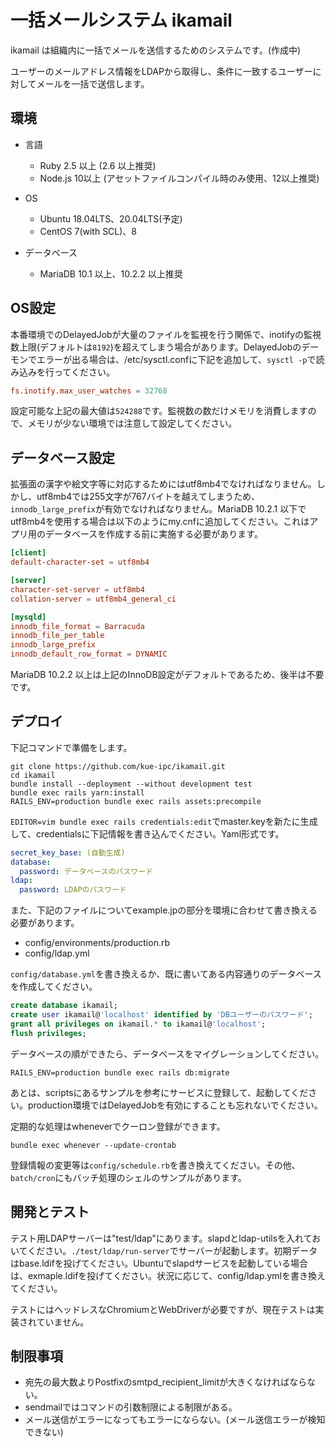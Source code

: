 # 一括メールシステム ikamail

ikamail は組織内に一括でメールを送信するためのシステムです。(作成中)

ユーザーのメールアドレス情報をLDAPから取得し、条件に一致するユーザーに対してメールを一括で送信します。

## 環境

* 言語
    * Ruby 2.5 以上 (2.6 以上推奨)
    * Node.js 10以上 (アセットファイルコンパイル時のみ使用、12以上推奨)

* OS
    * Ubuntu 18.04LTS、20.04LTS(予定)
    * CentOS 7(with SCL)、8

* データベース
    * MariaDB 10.1 以上、10.2.2 以上推奨

## OS設定

本番環境でのDelayedJobが大量のファイルを監視を行う関係で、inotifyの監視数上限(デフォルトは`8192`)を超えてしまう場合があります。DelayedJobのデーモンでエラーが出る場合は、/etc/sysctl.confに下記を追加して、`sysctl -p`で読み込みを行ってください。

```/etc/sysctl.conf
fs.inotify.max_user_watches = 32768
```

設定可能な上記の最大値は`524288`です。監視数の数だけメモリを消費しますので、メモリが少ない環境では注意して設定してください。

## データベース設定

拡張面の漢字や絵文字等に対応するためにはutf8mb4でなければなりません。しかし、utf8mb4では255文字が767バイトを越えてしまうため、`innodb_large_prefix`が有効でなければなりません。MariaDB 10.2.1 以下でutf8mb4を使用する場合は以下のようにmy.cnfに追加してください。これはアプリ用のデータベースを作成する前に実施する必要があります。

```my.cnf
[client]
default-character-set = utf8mb4

[server]
character-set-server = utf8mb4
collation-server = utf8mb4_general_ci

[mysqld]
innodb_file_format = Barracuda
innodb_file_per_table
innodb_large_prefix
innodb_default_row_format = DYNAMIC
```

MariaDB 10.2.2 以上は上記のInnoDB設定がデフォルトであるため、後半は不要です。

## デプロイ

下記コマンドで準備をします。

```
git clone https://github.com/kue-ipc/ikamail.git
cd ikamail
bundle install --deployment --without development test
bundle exec rails yarn:install
RAILS_ENV=production bundle exec rails assets:precompile
```

`EDITOR=vim bundle exec rails credentials:edit`でmaster.keyを新たに生成して、credentialsに下記情報を書き込んでください。Yaml形式です。

```YAML
secret_key_base: (自動生成)
database:
  password: データベースのパスワード
ldap:
  password: LDAPのパスワード
```


また、下記のファイルについてexample.jpの部分を環境に合わせて書き換える必要があります。

- config/environments/production.rb
- config/ldap.yml

`config/database.yml`を書き換えるか、既に書いてある内容通りのデータベースを作成してください。

```SQL
create database ikamail;
create user ikamail@'localhost' identified by 'DBユーザーのパスワード';
grant all privileges on ikamail.* to ikamail@'localhost';
flush privileges;
```

データベースの順ができたら、データベースをマイグレーションしてください。

```
RAILS_ENV=production bundle exec rails db:migrate
```

あとは、scriptsにあるサンプルを参考にサービスに登録して、起動してください。production環境ではDelayedJobを有効にすることも忘れないでください。

定期的な処理はwheneverでクーロン登録ができます。

```
bundle exec whenever --update-crontab
```

登録情報の変更等は`config/schedule.rb`を書き換えてください。その他、`batch/cron`にもバッチ処理のシェルのサンプルがあります。

## 開発とテスト

テスト用LDAPサーバーは"test/ldap"にあります。slapdとldap-utilsを入れておいてください。`./test/ldap/run-server`でサーバーが起動します。初期データはbase.ldifを投げてください。Ubuntuでslapdサービスを起動している場合は、exmaple.ldifを投げてください。状況に応じて、config/ldap.ymlを書き換えてください。

テストにはヘッドレスなChromiumとWebDriverが必要ですが、現在テストは実装されていません。


## 制限事項

* 宛先の最大数よりPostfixのsmtpd_recipient_limitが大きくなければならない。
* sendmailではコマンドの引数制限による制限がある。
* メール送信がエラーになってもエラーにならない。(メール送信エラーが検知できない)
